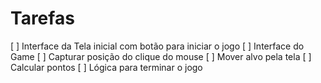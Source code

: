 # Tarefas

[ ] Interface da Tela inicial com botão para iniciar o jogo 
[ ] Interface do Game
[ ] Capturar posição do clique do mouse
[ ] Mover alvo pela tela
[ ] Calcular pontos
[ ] Lógica para terminar o jogo
